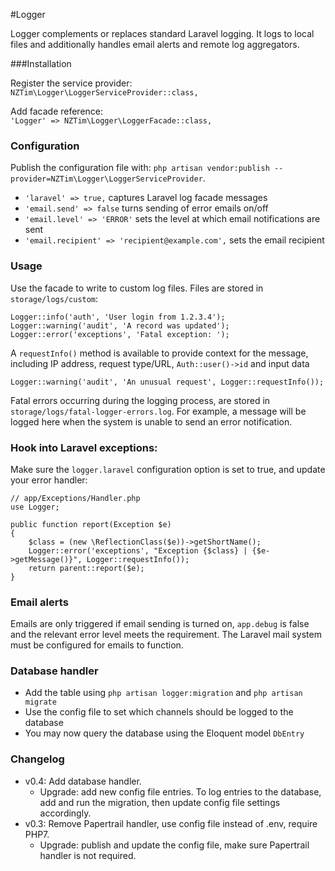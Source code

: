 #Logger

Logger complements or replaces standard Laravel logging.
It logs to local files and additionally handles email alerts and remote log aggregators.  

###Installation

Register the service provider:  
`NZTim\Logger\LoggerServiceProvider::class,`

Add facade reference:  
`'Logger' => NZTim\Logger\LoggerFacade::class,`

### Configuration

Publish the configuration file with: `php artisan vendor:publish --provider=NZTim\Logger\LoggerServiceProvider`.

* `'laravel' => true,` captures Laravel log facade messages
* `'email.send' => false` turns sending of error emails on/off
* `'email.level' => 'ERROR'` sets the level at which email notifications are sent
* `'email.recipient' => 'recipient@example.com',` sets the email recipient

### Usage

Use the facade to write to custom log files. Files are stored in `storage/logs/custom`:

```
Logger::info('auth', 'User login from 1.2.3.4');
Logger::warning('audit', 'A record was updated');
Logger::error('exceptions', 'Fatal exception: ');  
```

A `requestInfo()` method is available to provide context for the message, including IP address, request type/URL, `Auth::user()->id` and input data

```
Logger::warning('audit', 'An unusual request', Logger::requestInfo());
```

Fatal errors occurring during the logging process, are stored in `storage/logs/fatal-logger-errors.log`.
For example, a message will be logged here when the system is unable to send an error notification.

### Hook into Laravel exceptions:

Make sure the `logger.laravel` configuration option is set to true, and update your error handler:

```
// app/Exceptions/Handler.php
use Logger;

public function report(Exception $e)
{
    $class = (new \ReflectionClass($e))->getShortName();
    Logger::error('exceptions', "Exception {$class} | {$e->getMessage()}", Logger::requestInfo());
    return parent::report($e);
}
```

### Email alerts

Emails are only triggered if email sending is turned on, `app.debug` is false and the relevant error level meets the requirement. 
The Laravel mail system must be configured for emails to function.   

### Database handler

* Add the table using `php artisan logger:migration` and `php artisan migrate`
* Use the config file to set which channels should be logged to the database
* You may now query the database using the Eloquent model `DbEntry`

### Changelog

* v0.4: Add database handler.
  * Upgrade: add new config file entries. To log entries to the database, add and run the migration, then update config file settings accordingly. 
* v0.3: Remove Papertrail handler, use config file instead of .env, require PHP7.
  * Upgrade: publish and update the config file, make sure Papertrail handler is not required.
